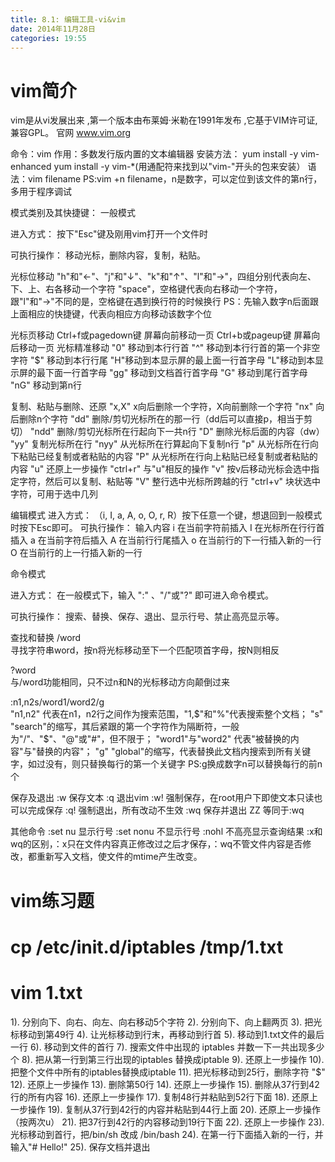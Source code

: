```yaml
---
title: 8.1: 编辑工具-vi&vim
date: 2014年11月28日
categories: 19:55
---
```

 
vim简介
=============================================
vim是从vi发展出来 ,第一个版本由布莱姆·米勒在1991年发布 ,它基于VIM许可证,兼容GPL。 官网 www.vim.org
 
命令：vim
作用：多数发行版内置的文本编辑器
安装方法： 
yum install -y vim-enhanced
yum install -y vim-*(用通配符来找到以"vim-"开头的包来安装）
语法：vim  filename 
PS:vim +n filename，n是数字，可以定位到该文件的第n行，多用于程序调试
 
模式类别及其快捷键：
一般模式
 
进入方式：
按下"Esc"键及刚用vim打开一个文件时
 
可执行操作：
移动光标，删除内容，复制，粘贴。
 
光标位移动
"h"和"←"、"j"和"↓"、"k"和"↑"、"l"和"→"，四组分别代表向左、下、上、右各移动一个字符
"space"，空格键代表向右移动一个字符，跟"l"和"→"不同的是，空格键在遇到换行符的时候换行
PS：先输入数字n后面跟上面相应的快捷键，代表向相应方向移动该数字个位
 
光标页移动
Ctrl+f或pagedown键        屏幕向前移动一页
Ctrl+b或pageup键        屏幕向后移动一页
光标精准移动
"0"  移动到本行行首
"^" 移动到本行行首的第一个非空字符
"$" 移动到本行行尾
"H"移动到本显示屏的最上面一行首字母
"L"移动到本显示屏的最下面一行首字母
"gg" 移动到文档首行首字母
"G"  移动到尾行首字母
"nG" 移动到第n行
 
复制、粘贴与删除、还原
"x,X"   x向后删除一个字符，X向前删除一个字符
"nx"    向后删除n个字符
"dd"    删除/剪切光标所在的那一行（dd后可以直接p，相当于剪切）
"ndd" 删除/剪切光标所在行起向下一共n行
"D"      删除光标后面的内容（dw）
"yy"    复制光标所在行
"nyy" 从光标所在行算起向下复制n行
"p"      从光标所在行向下粘贴已经复制或者粘贴的内容
"P"      从光标所在行向上粘贴已经复制或者粘贴的内容
"u"     还原上一步操作
"ctrl+r"   与"u"相反的操作
"v"      按v后移动光标会选中指定字符，然后可以复制、粘贴等
"V"        整行选中光标所跨越的行
"ctrl+v"  块状选中字符，可用于选中几列
 
编辑模式
进入方式：
（i, I, a, A, o, O, r, R）按下任意一个键，想退回到一般模式时按下Esc即可。
可执行操作：
输入内容
i                在当前字符前插入
I                在光标所在行行首插入
a                在当前字符后插入
A                在当前行行尾插入
o                在当前行的下一行插入新的一行
O                在当前行的上一行插入新的一行
 
 
命令模式
 
进入方式：
在一般模式下，输入 ":" 、"/"或"?" 即可进入命令模式。
 
可执行操作：
搜索、替换、保存、退出、显示行号、禁止高亮显示等。
 
查找和替换
/word              
寻找字符串word，按n将光标移动至下一个匹配项首字母，按N则相反
 
?word              
与/word功能相同，只不过n和N的光标移动方向颠倒过来
 
:n1,n2s/word1/word2/g              
"n1,n2" 代表在n1，n2行之间作为搜索范围，"1,$"和"%"代表搜索整个文档；
"s" "search"的缩写，其后紧跟的第一个字符作为隔断符，一般为"/"、"$"、"@"或"#"，但不限于；
"word1"与"word2" 代表"被替换的内容"与"替换的内容"；
"g" "global"的缩写，代表替换此文档内搜索到所有关键字，如过没有，则只替换每行的第一个关键字
PS:g换成数字n可以替换每行的前n个
 
保存及退出
:w               保存文本
:q               退出vim
:w!               强制保存，在root用户下即使文本只读也可以完成保存
:q!               强制退出，所有改动不生效
:wq              保存并退出
ZZ         等同于:wq
 
其他命令
:set nu               显示行号
:set nonu               不显示行号
:nohl                不高亮显示查询结果
:x和wq的区别，：x只在文件内容真正修改过之后才保存，：wq不管文件内容是否修改，都重新写入文档，使文件的mtime产生改变。
 
vim练习题
=====================================================
# cp  /etc/init.d/iptables  /tmp/1.txt
# vim 1.txt
 
1). 分别向下、向右、向左、向右移动5个字符
2). 分别向下、向上翻两页
3). 把光标移动到第49行
4). 让光标移动到行末，再移动到行首
5). 移动到1.txt文件的最后一行
6). 移动到文件的首行
7). 搜索文件中出现的 iptables 并数一下一共出现多少个
8). 把从第一行到第三行出现的iptables 替换成iptable
9). 还原上一步操作
10). 把整个文件中所有的iptables替换成iptable
11). 把光标移动到25行，删除字符 "$"
12). 还原上一步操作
13). 删除第50行
14). 还原上一步操作
15). 删除从37行到42行的所有内容
16). 还原上一步操作
17). 复制48行并粘贴到52行下面
18). 还原上一步操作
19). 复制从37行到42行的内容并粘贴到44行上面
20). 还原上一步操作（按两次u）
21). 把37行到42行的内容移动到19行下面
22). 还原上一步操作
23). 光标移动到首行，把/bin/sh 改成 /bin/bash
24). 在第一行下面插入新的一行，并输入"# Hello!"
25). 保存文档并退出
